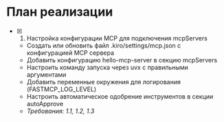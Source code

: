 # План реализации

- [x] 1. Настройка конфигурации MCP для подключения mcpServers

  - Создать или обновить файл .kiro/settings/mcp.json с конфигурацией MCP сервера
  - Добавить конфигурацию hello-mcp-server в секцию mcpServers
  - Настроить команду запуска через uvx с правильными аргументами
  - Добавить переменные окружения для логирования (FASTMCP_LOG_LEVEL)
  - Настроить автоматическое одобрение инструментов в секции autoApprove
  - _Требования: 1.1, 1.2, 1.3_
